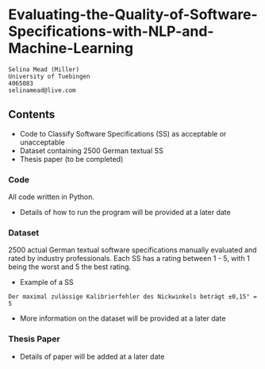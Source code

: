 # Evaluating-the-Quality-of-Software-Specifications-with-NLP-and-Machine-Learning

  ```
  Selina Mead (Miller)
  University of Tuebingen
  4065083
  selinamead@live.com
  
  ```

## Contents
* Code to Classify Software Specifications (SS) as acceptable or unacceptable
* Dataset containing 2500 German textual SS
* Thesis paper (to be completed)


### Code

All code written in Python.
* Details of how to run the program will be provided at a later date



### Dataset

2500 actual German textual software specifications manually evaluated and rated by industry professionals. Each SS has a rating between 1 - 5, with 1 being the worst and 5 the best rating. 
* Example of a SS
```
Der maximal zulässige Kalibrierfehler des Nickwinkels beträgt ±0,15° = 5
```
* More information on the dataset will be provided at a later date

### Thesis Paper

* Details of paper will be added at a later date

